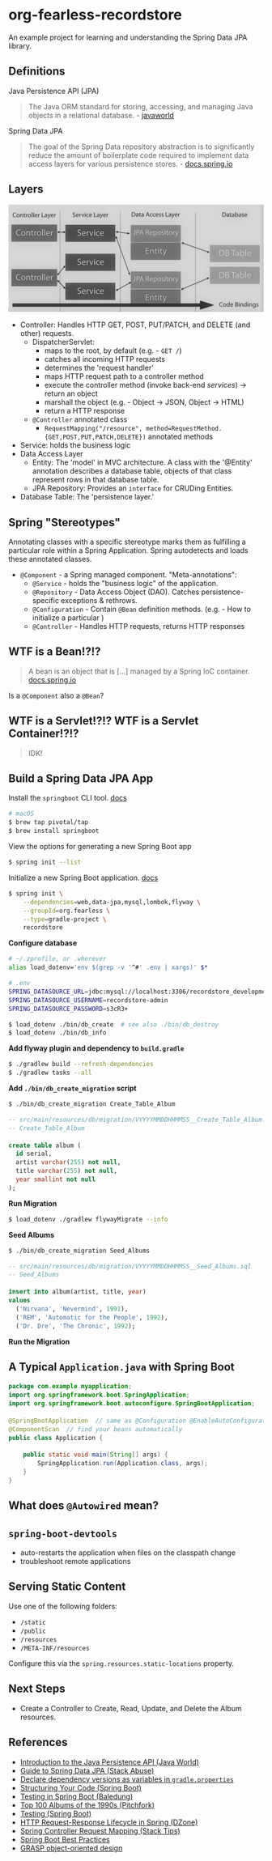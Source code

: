# org-fearless-recordstore

An example project for learning and understanding the Spring Data JPA library.

## Definitions

Java Persistence API (JPA)

> The Java ORM standard for storing, accessing, and managing Java objects in a
> relational database. - [javaworld](https://www.javaworld.com/article/3379043/what-is-jpa-introduction-to-the-java-persistence-api.html)

Spring Data JPA

> The goal of the Spring Data repository abstraction is to significantly reduce
> the amount of boilerplate code required to implement data access layers for
> various persistence stores. - [docs.spring.io](https://docs.spring.io/spring-data/jpa/docs/current/reference/html/#repositories)

## Layers

![Spring Data JPA Layers](/assets/images/spring-data-jpa.png)

* Controller: Handles HTTP GET, POST, PUT/PATCH, and DELETE (and other) requests.
  - DispatcherServlet:
      * maps to the root, by default (e.g. - `GET /`)
      * catches all incoming HTTP requests
      * determines the 'request handler'
      * maps HTTP request path to a controller method
      * execute the controller method (invoke back-end _services_) -> return an object
      * marshall the object (e.g. - Object -> JSON, Object -> HTML)
      * return a HTTP response
  - `@Controller` annotated class
      * `RequestMapping("/resource", method=RequestMethod.{GET,POST,PUT,PATCH,DELETE})` annotated methods
* Service: holds the business logic
* Data Access Layer
  - Entity: The 'model' in MVC architecture. A class with the '@Entity' annotation describes a database table, objects of that class represent rows in that database table.
  - JPA Repository: Provides an `interface` for CRUDing Entities.
* Database Table: The 'persistence layer.'

## Spring "Stereotypes"

Annotating classes with a specific stereotype marks them as fulfilling a particular
role within a Spring Application. Spring autodetects and loads these annotated
classes.

- `@Component` - a Spring managed component. "Meta-annotations":
    * `@Service` - holds the "business logic" of the application.
    * `@Repository` - Data Access Object (DAO). Catches persistence-specific exceptions & rethrows.
    * `@Configuration` - Contain `@Bean` definition methods. (e.g. - How to initialize a particular )
    * `@Controller` - Handles HTTP requests, returns HTTP responses

## WTF is a Bean!?!?

> A bean is an object that is [...] managed by a Spring IoC container. [docs.spring.io](https://docs.spring.io/spring/docs/current/spring-framework-reference/core.html#beans-introduction)

Is a `@Component` also a `@Bean`?

## WTF is a Servlet!?!?  WTF is a Servlet Container!?!?

> IDK!

## Build a Spring Data JPA App

Install the `springboot` CLI tool. [docs][springboot-cli-macos-install]

```bash
# macOS
$ brew tap pivotal/tap
$ brew install springboot
```

View the options for generating a new Spring Boot app

```bash
$ spring init --list
```

Initialize a new Spring Boot application. [docs][springboot-cli-init-app]

```bash
$ spring init \
    --dependencies=web,data-jpa,mysql,lombok,flyway \
    --groupId=org.fearless \
    --type=gradle-project \
    recordstore
```

**Configure database**

```bash
# ~/.zprofile, or .wherever
alias load_dotenv='env $(grep -v '^#' .env | xargs)' $*
```

```bash
# .env
SPRING_DATASOURCE_URL=jdbc:mysql://localhost:3306/recordstore_development?useUnicode=yes
SPRING_DATASOURCE_USERNAME=recordstore-admin
SPRING_DATASOURCE_PASSWORD=s3cR3+
```

```bash
$ load_dotenv ./bin/db_create  # see also ./bin/db_destroy
$ load_dotenv ./bin/db_info
```

**Add flyway plugin and dependency to `build.gradle`**

```bash
$ ./gradlew build --refresh-dependencies
$ ./gradlew tasks --all
```

**Add `./bin/db_create_migration` script**

```bash
$ ./bin/db_create_migration Create_Table_Album
```

```sql
-- src/main/resources/db/migration/VYYYYMMDDHHMMSS__Create_Table_Album.sql
-- Create_Table_Album

create table album (
  id serial,
  artist varchar(255) not null,
  title varchar(255) not null,
  year smallint not null
);
```

**Run Migration**

```bash
$ load_dotenv ./gradlew flywayMigrate --info
```

**Seed Albums**

```bash
$ ./bin/db_create_migration Seed_Albums
```

```sql
-- src/main/resources/db/migration/VYYYYMMDDHHMMSS__Seed_Albums.sql
-- Seed_Albums

insert into album(artist, title, year)
values
  ('Nirvana', 'Nevermind', 1991),
  ('REM', 'Automatic for the People', 1992),
  ('Dr. Dre', 'The Chronic', 1992);
```

**Run the Migration**

## A Typical `Application.java` with Spring Boot

```java
package com.example.myapplication;
import org.springframework.boot.SpringApplication;
import org.springframework.boot.autoconfigure.SpringBootApplication;

@SpringBootApplication  // same as @Configuration @EnableAutoConfiguration
@ComponentScan  // find your beans automatically
public class Application {

    public static void main(String[] args) {
        SpringApplication.run(Application.class, args);
    }
}
```

## What does `@Autowired` mean?


## `spring-boot-devtools`

* auto-restarts the application when files on the classpath change
* troubleshoot remote applications

## Serving Static Content

Use one of the following folders:

* `/static`
* `/public`
* `/resources`
* `/META-INF/resources`

Configure this via the `spring.resources.static-locations` property.

## Next Steps

* Create a Controller to Create, Read, Update, and Delete the Album resources.

## References

* [Introduction to the Java Persistence API (Java World)](https://www.javaworld.com/article/3379043/what-is-jpa-introduction-to-the-java-persistence-api.html)
* [Guide to Spring Data JPA (Stack Abuse)](https://stackabuse.com/guide-to-spring-data-jpa/)
* [Declare dependency versions as variables in `gradle.properties`](https://stackoverflow.com/a/58691504/2675670)
* [Structuring Your Code (Spring Boot)](https://docs.spring.io/spring-boot/docs/current/reference/html/using-spring-boot.html#using-boot-structuring-your-code)
* [Testing in Spring Boot (Baledung)](https://www.baeldung.com/spring-boot-testing)
* [Top 100 Albums of the 1990s (Pitchfork)](https://pitchfork.com/features/lists-and-guides/5923-top-100-albums-of-the-1990s/?page=10)
* [Testing (Spring Boot)](https://docs.spring.io/spring-boot/docs/2.2.4.RELEASE/reference/html/spring-boot-features.html#boot-features-testing)
* [HTTP Request-Response Lifecycle in Spring (DZone)](https://dzone.com/articles/lifecycle-of-a-request-response-process-for-a-spri)
* [Spring Controller Request Mapping (Stack Tips)](https://www.stacktips.com/tutorials/spring/how-spring-controller-request-mapping-works-in-spring-mvc)
* [Spring Boot Best Practices](https://www.e4developer.com/2018/08/06/spring-boot-best-practices/)
* [GRASP object-oriented design](https://en.wikipedia.org/wiki/GRASP_(object-oriented_design))

[springboot-cli-macos-install]: https://docs.spring.io/spring-boot/docs/current/reference/html/getting-started.html#getting-started-homebrew-cli-installation
[springboot-cli-init-app]: https://docs.spring.io/spring-boot/docs/current/reference/html/spring-boot-cli.html#cli-init
